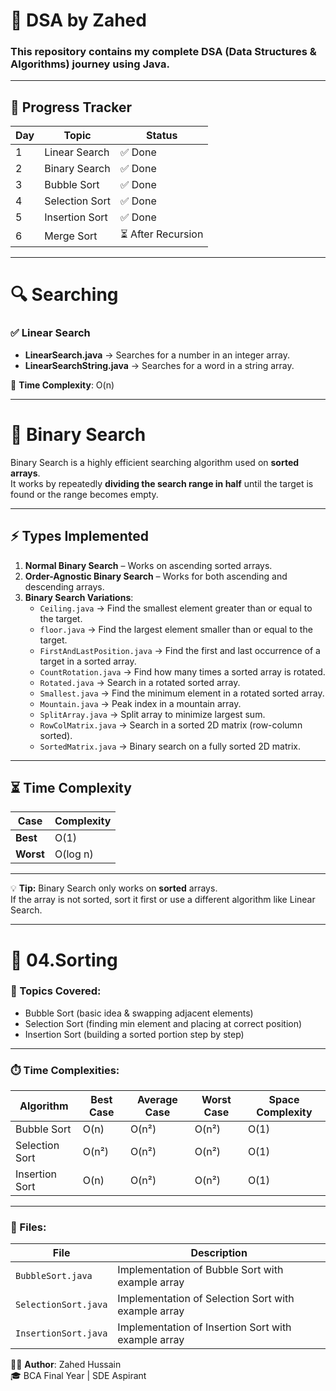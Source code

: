 # 📘 DSA by Zahed

### This repository contains my complete **DSA (Data Structures & Algorithms)** journey using **Java**.

---

## 📅 Progress Tracker  

| Day | Topic              | Status    |
|-----|--------------------|-----------|
| 1   | Linear Search      | ✅ Done   |
| 2   | Binary Search      | ✅ Done   |
| 3   | Bubble Sort        | ✅ Done   |
| 4   | Selection Sort     | ✅ Done   |
| 5   | Insertion Sort     | ✅ Done   |
| 6   | Merge Sort         | ⏳ After Recursion |

---

# 🔍 Searching  

### ✅ Linear Search  
- **LinearSearch.java** → Searches for a number in an integer array.  
- **LinearSearchString.java** → Searches for a word in a string array.  

🧠 **Time Complexity**: O(n)  

---

# 📌 Binary Search  

Binary Search is a highly efficient searching algorithm used on **sorted arrays**.  
It works by repeatedly **dividing the search range in half** until the target is found or the range becomes empty.  

---

## ⚡ Types Implemented  

1. **Normal Binary Search** – Works on ascending sorted arrays.  
2. **Order-Agnostic Binary Search** – Works for both ascending and descending arrays.  
3. **Binary Search Variations**:
   - `Ceiling.java` → Find the smallest element greater than or equal to the target.  
   - `floor.java` → Find the largest element smaller than or equal to the target.  
   - `FirstAndLastPosition.java` → Find the first and last occurrence of a target in a sorted array.  
   - `CountRotation.java` → Find how many times a sorted array is rotated.  
   - `Rotated.java` → Search in a rotated sorted array.  
   - `Smallest.java` → Find the minimum element in a rotated sorted array.  
   - `Mountain.java` → Peak index in a mountain array.  
   - `SplitArray.java` → Split array to minimize largest sum.  
   - `RowColMatrix.java` → Search in a sorted 2D matrix (row-column sorted).  
   - `SortedMatrix.java` → Binary search on a fully sorted 2D matrix.  

---

## ⏳ Time Complexity  

| Case       | Complexity |
|------------|------------|
| **Best**   | O(1)       |
| **Worst**  | O(log n)   |
---

💡 **Tip:** Binary Search only works on **sorted** arrays.  
If the array is not sorted, sort it first or use a different algorithm like Linear Search.  

---
# 📁 04.Sorting

### 🔸 Topics Covered:

- Bubble Sort (basic idea & swapping adjacent elements)  
- Selection Sort (finding min element and placing at correct position)  
- Insertion Sort (building a sorted portion step by step)  

---
### ⏱️ Time Complexities:

| Algorithm      | Best Case   | Average Case | Worst Case   | Space Complexity |
|----------------|-------------|--------------|--------------|------------------|
| Bubble Sort    | O(n)        | O(n²)        | O(n²)        | O(1)             |
| Selection Sort | O(n²)       | O(n²)        | O(n²)        | O(1)             |
| Insertion Sort | O(n)        | O(n²)        | O(n²)        | O(1)             |
---

### 📂 Files:

| File                | Description                                      |
|----------------------|--------------------------------------------------|
| `BubbleSort.java`    | Implementation of Bubble Sort with example array |
| `SelectionSort.java` | Implementation of Selection Sort with example array |
| `InsertionSort.java` | Implementation of Insertion Sort with example array |

👨‍💻 **Author**: Zahed Hussain  
🎓 BCA Final Year | SDE Aspirant  
